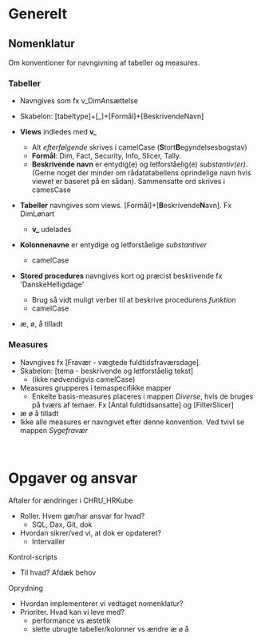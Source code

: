 # Generelt

##	Nomenklatur
Om konventioner for navngivning af tabeller og measures. 


### Tabeller
- Navngives som fx v_DimAnsættelse
- Skabelon: [tabeltype]+[\_]+[Formål]+[BeskrivendeNavn]
- **Views** indledes med __v\___ 
  - Alt *efterfølgende* skrives i camelCase (**S**tort**B**egyndelsesbogstav)
  - **Formål**: Dim, Fact, Security, Info, Slicer, Tally.
  - **Beskrivende navn** er entydig(e) og letforståelig(e) *substantiv(er)*. (Gerne noget der minder om rådatatabellens oprindelige navn hvis viewet er baseret på en sådan). Sammensatte ord skrives i camesCase

- **Tabeller** navngives som views. [Formål]+[**B**eskrivende**N**avn]. Fx DimLønart
  - __v\___ udelades

- **Kolonnenavne** er entydige og letforståelige *substantiver*
  - camelCase

- **Stored procedures** navngives kort og præcist beskrivende fx 'DanskeHelligdage'
  - Brug så vidt muligt verber til at beskrive procedurens *funktion*
  - camelCase

- æ, ø, å tilladt


### Measures
- Navngives fx [Fravær - vægtede fuldtidsfraværsdage]. 
- Skabelon: [tema - beskrivende og letforståelig tekst]
  - (ikke nødvendigvis camelCase)
- Measures grupperes i temaspecifikke mapper
  - Enkelte basis-measures placeres i mappen _Diverse_, hvis de bruges på tværs af temaer. Fx [Antal fuldtidsansatte] og [FilterSlicer]
- æ ø å tilladt
- Ikke alle measures er navngivet efter denne konvention. Ved tvivl se mappen _Sygefravær_
<br>



#	Opgaver og ansvar

Aftaler for ændringer i CHRU_HRKube
- Roller. Hvem gør/har ansvar for hvad?
  - SQL, Dax, Git, dok
- Hvordan sikrer/ved vi, at dok er opdateret?  
  - Intervaller

Kontrol-scripts
- Til hvad? Afdæk behov

Oprydning
- Hvordan implementerer vi vedtaget nomenklatur?
- Prioriter. Hvad kan vi leve med?
  - performance vs æstetik
  - slette ubrugte tabeller/kolonner vs ændre æ ø å 

